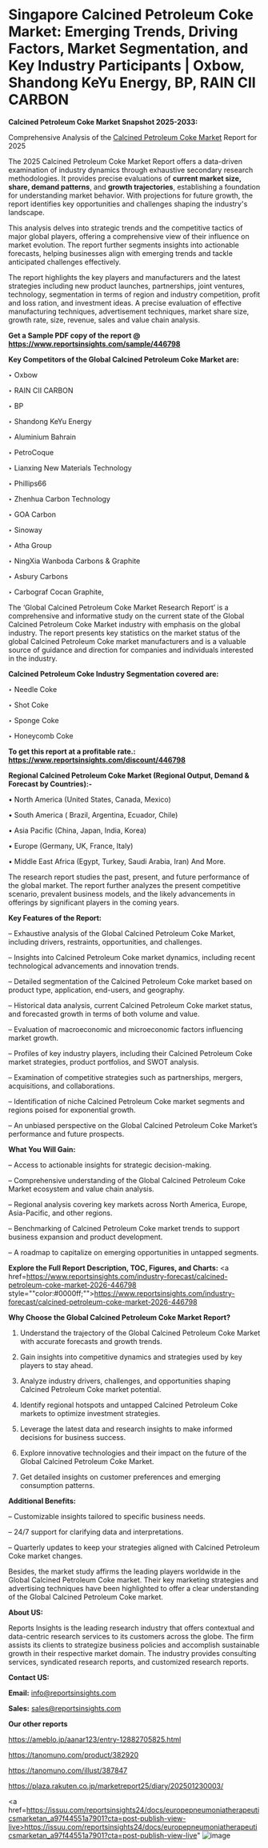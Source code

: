 # Singapore Calcined Petroleum Coke Market: Emerging Trends, Driving Factors, Market Segmentation, and Key Industry Participants | Oxbow, Shandong KeYu Energy, BP, RAIN CII CARBON

<strong>Calcined Petroleum Coke Market Snapshot 2025-2033:</strong>

Comprehensive Analysis of the <a href=https://www.reportsinsights.com/sample/446798>Calcined Petroleum Coke Market</a> Report for 2025

The 2025 Calcined Petroleum Coke Market Report offers a data-driven examination of industry dynamics through exhaustive secondary research methodologies. It provides precise evaluations of <strong>current market size, share, demand patterns</strong>, and <strong>growth trajectories</strong>, establishing a foundation for understanding market behavior. With projections for future growth, the report identifies key opportunities and challenges shaping the industry's landscape.

This analysis delves into strategic trends and the competitive tactics of major global players, offering a comprehensive view of their influence on market evolution. The report further segments insights into actionable forecasts, helping businesses align with emerging trends and tackle anticipated challenges effectively.

The report highlights the key players and manufacturers and the latest strategies including new product launches, partnerships, joint ventures, technology, segmentation in terms of region and industry competition, profit and loss ration, and investment ideas. A precise evaluation of effective manufacturing techniques, advertisement techniques, market share size, growth rate, size, revenue, sales and value chain analysis.

<strong>Get a Sample PDF copy of the report @ <a href=https://www.reportsinsights.com/sample/446798 style=color:#0000ff;>https://www.reportsinsights.com/sample/446798</a></strong>

<strong>Key Competitors of the Global Calcined Petroleum Coke Market are:</strong>

‣ Oxbow

‣ RAIN CII CARBON

‣ BP

‣ Shandong KeYu Energy

‣ Aluminium Bahrain

‣ PetroCoque

‣ Lianxing New Materials Technology

‣ Phillips66

‣ Zhenhua Carbon Technology

‣ GOA Carbon

‣ Sinoway

‣ Atha Group

‣ NingXia Wanboda Carbons & Graphite

‣ Asbury Carbons

‣ Carbograf Cocan Graphite,

The ‘Global Calcined Petroleum Coke Market Research Report’ is a comprehensive and informative study on the current state of the Global Calcined Petroleum Coke Market industry with emphasis on the global industry. The report presents key statistics on the market status of the global Calcined Petroleum Coke market manufacturers and is a valuable source of guidance and direction for companies and individuals interested in the industry.

<strong>Calcined Petroleum Coke Industry Segmentation covered are:</strong>

‣ Needle Coke

‣ Shot Coke

‣ Sponge Coke

‣ Honeycomb Coke

<strong>To get this report at a profitable rate.: <a href=https://www.reportsinsights.com/discount/446798 style=color:#0000ff;>https://www.reportsinsights.com/discount/446798</a></strong>

<strong>Regional Calcined Petroleum Coke Market (Regional Output, Demand &amp; Forecast by Countries):-</strong>

• North America (United States, Canada, Mexico)

• South America ( Brazil, Argentina, Ecuador, Chile)

• Asia Pacific (China, Japan, India, Korea)

• Europe (Germany, UK, France, Italy)

• Middle East Africa (Egypt, Turkey, Saudi Arabia, Iran) And More.

The research report studies the past, present, and future performance of the global market. The report further analyzes the present competitive scenario, prevalent business models, and the likely advancements in offerings by significant players in the coming years.

<strong>Key Features of the Report:</strong>

– Exhaustive analysis of the Global Calcined Petroleum Coke Market, including drivers, restraints, opportunities, and challenges.

– Insights into Calcined Petroleum Coke market dynamics, including recent technological advancements and innovation trends.

– Detailed segmentation of the Calcined Petroleum Coke market based on product type, application, end-users, and geography.

– Historical data analysis, current Calcined Petroleum Coke market status, and forecasted growth in terms of both volume and value.

– Evaluation of macroeconomic and microeconomic factors influencing market growth.

– Profiles of key industry players, including their Calcined Petroleum Coke market strategies, product portfolios, and SWOT analysis.

– Examination of competitive strategies such as partnerships, mergers, acquisitions, and collaborations.

– Identification of niche Calcined Petroleum Coke market segments and regions poised for exponential growth.

– An unbiased perspective on the Global Calcined Petroleum Coke Market’s performance and future prospects.

<strong>What You Will Gain:</strong>

– Access to actionable insights for strategic decision-making.

– Comprehensive understanding of the Global Calcined Petroleum Coke Market ecosystem and value chain analysis.

– Regional analysis covering key markets across North America, Europe, Asia-Pacific, and other regions.

– Benchmarking of Calcined Petroleum Coke market trends to support business expansion and product development.

– A roadmap to capitalize on emerging opportunities in untapped segments.

<strong>Explore the Full Report Description, TOC, Figures, and Charts:</strong>
<a href=https://www.reportsinsights.com/industry-forecast/calcined-petroleum-coke-market-2026-446798 style=""color:#0000ff;"">https://www.reportsinsights.com/industry-forecast/calcined-petroleum-coke-market-2026-446798</a>

<strong>Why Choose the Global Calcined Petroleum Coke Market Report?</strong>

1. Understand the trajectory of the Global Calcined Petroleum Coke Market with accurate forecasts and growth trends.

2. Gain insights into competitive dynamics and strategies used by key players to stay ahead.

3. Analyze industry drivers, challenges, and opportunities shaping Calcined Petroleum Coke market potential.

4. Identify regional hotspots and untapped Calcined Petroleum Coke markets to optimize investment strategies.

5. Leverage the latest data and research insights to make informed decisions for business success.

6. Explore innovative technologies and their impact on the future of the Global Calcined Petroleum Coke Market.

7. Get detailed insights on customer preferences and emerging consumption patterns.

<strong>Additional Benefits:</strong>

– Customizable insights tailored to specific business needs.

– 24/7 support for clarifying data and interpretations.

– Quarterly updates to keep your strategies aligned with Calcined Petroleum Coke market changes.

Besides, the market study affirms the leading players worldwide in the Global Calcined Petroleum Coke market. Their key marketing strategies and advertising techniques have been highlighted to offer a clear understanding of the Global Calcined Petroleum Coke market.

<strong><strong>About US</strong>:</strong>

Reports Insights is the leading research industry that offers contextual and data-centric research services to its customers across the globe. The firm assists its clients to strategize business policies and accomplish sustainable growth in their respective market domain. The industry provides consulting services, syndicated research reports, and customized research reports.

<strong>Contact US:</strong>

<p class=><b>Email:</b> <a href=mailto:info@reportsinsights.com>info@reportsinsights.com</a></p>
<p class=><b>Sales:</b> <a href=mailto:sales@reportsinsights.com>sales@reportsinsights.com</a></p>

<strong>Our other reports</strong>

<a href=https://ameblo.jp/aanar123/entry-12882705825.html>https://ameblo.jp/aanar123/entry-12882705825.html</a>

<a href=https://tanomuno.com/product/382920>https://tanomuno.com/product/382920</a>

<a href=https://tanomuno.com/illust/387847>https://tanomuno.com/illust/387847</a>

<a href=https://plaza.rakuten.co.jp/marketreport25/diary/202501230003/>https://plaza.rakuten.co.jp/marketreport25/diary/202501230003/</a>

<a href=https://issuu.com/reportsinsights24/docs/europepneumoniatherapeuticsmarketan_a97f44551a7901?cta=post-publish-view-live>https://issuu.com/reportsinsights24/docs/europepneumoniatherapeuticsmarketan_a97f44551a7901?cta=post-publish-view-live</a>"
![image](https://github.com/user-attachments/assets/bba9107e-0c46-4907-b5cb-40c390cae3e0)
